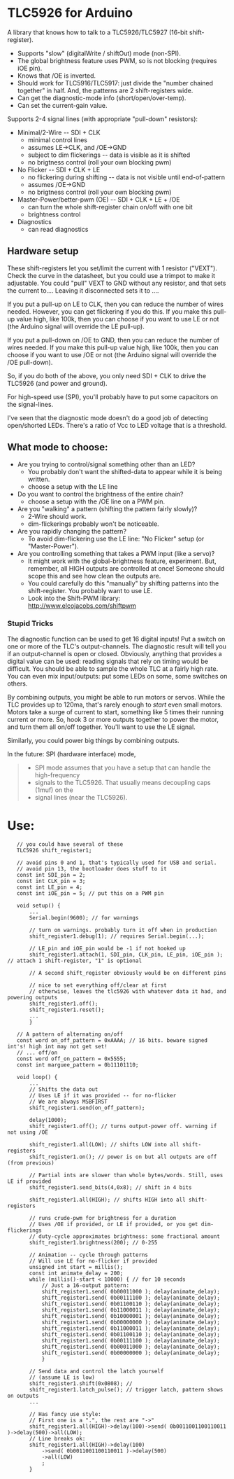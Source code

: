 # TLC5926 for Arduino

A library that knows how to talk to a TLC5926/TLC5927 (16-bit shift-register).

* Supports "slow" (digitalWrite / shiftOut) mode (non-SPI).
* The global brightness feature uses PWM, so is not blocking (requires iOE pin).
* Knows that /OE is inverted.
* Should work for TLC5916/TLC5917: just divide the "number chained together" in half.
    And, the patterns are 2 shift-registers wide.
* Can get the diagnostic-mode info (short/open/over-temp).
* Can set the current-gain value.

Supports 2-4 signal lines (with appropriate "pull-down" resistors):

* Minimal/2-Wire -- SDI + CLK
    * minimal control lines
    * assumes LE->CLK, and /OE->GND 
    * subject to dim flickerings -- data is visible as it is shifted
    * no brigtness control (roll your own blocking pwm)
* No Flicker -- SDI + CLK + LE
    * no flickering during shifting -- data is not visible until end-of-pattern
    * assumes /OE->GND
    * no brigtness control (roll your own blocking pwm)
* Master-Power/better-pwm (OE) -- SDI + CLK + LE + /OE
    * can turn the whole shift-register chain on/off with one bit
    * brightness control
* Diagnostics
    * can read diagnostics

## Hardware setup

These shift-registers let you set/limit the current with 1 resistor ("VEXT"). Check the curve in the datasheet, but you could use a trimpot to make it adjustable. You could "pull" VEXT to GND without any resistor, and that sets the current to.... Leaving it disconnected sets it to ....

If you put a pull-up on LE to CLK, then you can reduce the number of wires needed. However, you can get flickering if you do this. If you make this pull-up value high, like 100k, then you can choose if you want to use LE or not (the Arduino signal will override the LE pull-up). 

If you put a pull-down on /OE to GND, then you can reduce the number of wires needed. If you make this pull-up value high, like 100k, then you can choose if you want to use /OE or not (the Arduino signal will override the /OE pull-down).

So, if you do both of the above, you only need SDI + CLK to drive the TLC5926 (and power and ground).

For high-speed use (SPI), you'll probably have to put some capacitors on the signal-lines.

I've seen that the diagnostic mode doesn't do a good job of detecting open/shorted LEDs. There's a ratio of Vcc to LED voltage that is a threshold.

## What mode to choose:
* Are you trying to control/signal something other than an LED?
    * You probably don't want the shifted-data to appear while it is being written.
    * choose a setup with the LE line
* Do you want to control the brightness of the entire chain?
    * choose a setup with the /OE line on a PWM pin.
* Are you "walking" a pattern (shifting the pattern fairly slowly)?
    * 2-Wire should work.
    * dim-flickerings probably won't be noticeable.
* Are you rapidly changing the pattern?
    * To avoid dim-flickering use the LE line: "No Flicker" setup (or "Master-Power").
* Are you controlling something that takes a PWM input (like a servo)?
    * It might work with the global-brightness feature, experiment. But, remember, all HIGH outputs are controlled at once! Someone should scope this and see how clean the outputs are.
    * You could carefully do this "manually" by shifting patterns into the shift-register. You probably want to use LE.
    * Look into the Shift-PWM library: <http://www.elcojacobs.com/shiftpwm>

### Stupid Tricks

The diagnostic function can be used to get 16 digital inputs! Put a switch on one or more of the TLC's output-channels. The diagnostic result will tell you if an output-channel is open or closed. Obviously, anything that provides a digital value can be used: reading signals that rely on timing would be difficult. You should be able to sample the whole TLC at a fairly high rate. You can even mix input/outputs: put some LEDs on some, some switches on others.

By combining outputs, you might be able to run motors or servos. While the TLC provides up to 120ma, that's rarely enough to _start_ even small motors. Motors take a surge of current to start, something like 5 times their running current or more. So, hook 3 or more outputs together to power the motor, and turn them all on/off together. You'll want to use the LE signal.

Similarly, you could power big things by combining outputs.

In the future: SPI (hardware interface) mode, 

> * SPI mode assumes that you have a setup that can handle the high-frequency
> * signals to the TLC5926. That usually means decoupling caps (1muf) on the
> * signal lines (near the TLC5926).


# Use:

       // you could have several of these
       TLC5926 shift_register1;

       // avoid pins 0 and 1, that's typically used for USB and serial.
       // avoid pin 13, the bootloader does stuff to it
       const int SDI_pin = 2;
       const int CLK_pin = 3;
       const int LE_pin = 4;
       const int iOE_pin = 5; // put this on a PWM pin

       void setup() {
           ...
           Serial.begin(9600); // for warnings

           // turn on warnings. probably turn it off when in production
           shift_register1.debug(1); // requires Serial.begin(...);

           // LE_pin and iOE_pin would be -1 if not hooked up
           shift_register1.attach(1, SDI_pin, CLK_pin, LE_pin, iOE_pin ); // attach 1 shift-register, "1" is optional
           
           // A second shift_register obviously would be on different pins

           // nice to set everything off/clear at first
           // otherwise, leaves the tlc5926 with whatever data it had, and powering outputs
           shift_register1.off();
           shift_register1.reset();
           ...
           }

       // A pattern of alternating on/off
       const word on_off_pattern = 0xAAAA; // 16 bits. beware signed int's! high int may not get set!
       // ... off/on
       const word off_on_pattern = 0x5555;
       const int marguee_pattern = 0b11101110;

       void loop() {
           ...
           // Shifts the data out 
           // Uses LE if it was provided -- for no-flicker
           // We are always MSBFIRST
           shift_register1.send(on_off_pattern);

           delay(1000);
           shift_register1.off(); // turns output-power off. warning if not using /OE

           shift_register1.all(LOW); // shifts LOW into all shift-registers
           shift_register1.on(); // power is on but all outputs are off (from previous)

           // Partial ints are slower than whole bytes/words. Still, uses LE if provided
           shift_register1.send_bits(4,0x8); // shift in 4 bits

           shift_register1.all(HIGH); // shifts HIGH into all shift-registers

           // runs crude-pwm for brightness for a duration
           // Uses /OE if provided, or LE if provided, or you get dim-flickerings
           // duty-cycle approximates brightness: some fractional amount
           shift_register1.brightness(200); // 0-255

           // Animation -- cycle through patterns
           // Will use LE for no-flicker if provided
           unsigned int start = millis();
           const int animate_delay = 200;
           while (millis()-start < 10000) { // for 10 seconds
               // Just a 16-output pattern:
               shift_register1.send( 0b00011000 ); delay(animate_delay);
               shift_register1.send( 0b00111100 ); delay(animate_delay);
               shift_register1.send( 0b01100110 ); delay(animate_delay);
               shift_register1.send( 0b11000011 ); delay(animate_delay);
               shift_register1.send( 0b10000001 ); delay(animate_delay);
               shift_register1.send( 0b00000000 ); delay(animate_delay);
               shift_register1.send( 0b11000011 ); delay(animate_delay);
               shift_register1.send( 0b01100110 ); delay(animate_delay);
               shift_register1.send( 0b00111100 ); delay(animate_delay);
               shift_register1.send( 0b00011000 ); delay(animate_delay);
               shift_register1.send( 0b00000000 ); delay(animate_delay);
               }

           // Send data and control the latch yourself
           // (assume LE is low)
           shift_register1.shift(0x0808); // 
           shift_register1.latch_pulse(); // trigger latch, pattern shows on outputs
           ...
           
           // Has fancy use style:
           // First one is a ".", the rest are "->"
           shift_register1.all(HIGH)->delay(100)->send( 0b0011001100110011 )->delay(500)->all(LOW);
           // Line breaks ok:
           shift_register1.all(HIGH)->delay(100)
               ->send( 0b0011001100110011 )->delay(500)
               ->all(LOW)
               ;
           }
